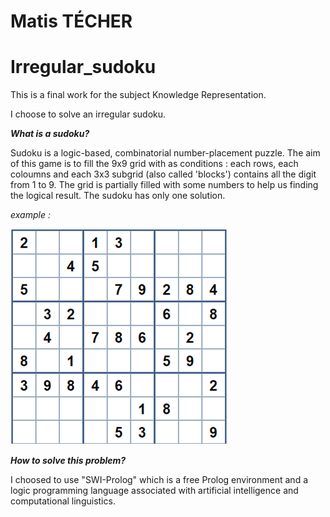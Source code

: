 # Matis TÉCHER 


# Irregular_sudoku
This is a final work for the subject Knowledge Representation.

I choose to solve an irregular sudoku.

***What is a sudoku?***

Sudoku is a logic-based, combinatorial number-placement puzzle. The aim of this game is to fill the 9x9 grid with as conditions : each rows, each coloumns and each 3x3 subgrid (also called 'blocks') contains all the digit from 1 to 9. The grid is partially filled with some numbers to help us finding the logical result. The sudoku has only one solution.

*example :*

![alt text](./example2.png)

***How to solve this problem?***

I choosed to use "SWI-Prolog" which is a free Prolog environment and a logic programming language associated with artificial intelligence and computational linguistics.
